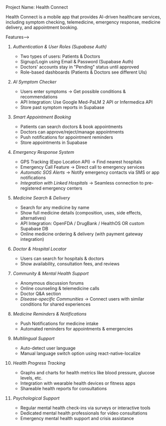 Project Name: Health Connect

Health Connect is a mobile app that provides AI-driven healthcare services, including symptom checking, telemedicine, emergency response, medicine delivery, and appointment booking.


Features-->

1. *Authentication & User Roles (Supabase Auth)*  
   - Two types of users: Patients & Doctors  
   - Signup/Login using Email & Password (Supabase Auth)  
   - Doctors' accounts stay in "Pending" status until approved  
   - Role-based dashboards (Patients & Doctors see different UIs)  

2. *AI Symptom Checker*  
   - Users enter symptoms → Get possible conditions & recommendations  
   - API Integration: Use Google Med-PaLM 2 API or Infermedica API  
   - Store past symptom reports in Supabase  

3. *Smart Appointment Booking*  
   - Patients can search doctors & book appointments  
   - Doctors can approve/reject/manage appointments  
   - Push notifications for appointment reminders  
   - Store appointments in Supabase  

4. *Emergency Response System*  
   - GPS Tracking (Expo Location API) → Find nearest hospitals  
   - Emergency Call Feature → Direct call to emergency services  
   - *Automatic SOS Alerts* → Notify emergency contacts via SMS or app notifications  
   - *Integration with Linked Hospitals* → Seamless connection to pre-registered emergency centers  

5. *Medicine Search & Delivery*  
   - Search for any medicine by name  
   - Show full medicine details (composition, uses, side effects, alternatives)  
   - API Integration: OpenFDA / DrugBank / HealthOS OR custom Supabase DB  
   - Online medicine ordering & delivery (with payment gateway integration)  

6. *Doctor & Hospital Locator*  
   - Users can search for hospitals & doctors  
   - Show availability, consultation fees, and reviews  

7. *Community & Mental Health Support*  
   - Anonymous discussion forums  
   - Online counseling & telemedicine calls  
   - Doctor Q&A section  
   - *Disease-specific Communities* → Connect users with similar conditions for shared experiences  

8. *Medicine Reminders & Notifications*  
   - Push Notifications for medicine intake  
   - Automated reminders for appointments & emergencies  

9. *Multilingual Support*  
   - Auto-detect user language  
   - Manual language switch option using react-native-localize  

10. *Health Progress Tracking*  
    - Graphs and charts for health metrics like blood pressure, glucose levels, etc.  
    - Integration with wearable health devices or fitness apps  
    - Shareable health reports for consultations  

11. *Psychological Support*  
    - Regular mental health check-ins via surveys or interactive tools  
    - Dedicated mental health professionals for video consultations  
    - Emergency mental health support and crisis assistance  

